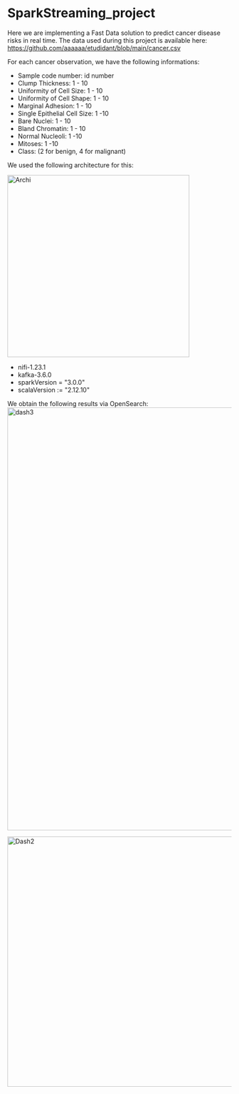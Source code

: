 # SparkStreaming_project
Here we are implementing a Fast Data solution to predict cancer disease risks in real time.
The data used during this project is available here: https://github.com/aaaaaa/etudidant/blob/main/cancer.csv

For each cancer observation, we have the following informations:
* Sample code number: id number
* Clump Thickness: 1 - 10
* Uniformity of Cell Size: 1 - 10
* Uniformity of Cell Shape: 1 - 10
* Marginal Adhesion: 1 - 10
* Single Epithelial Cell Size: 1 -10
* Bare Nuclei: 1 - 10
* Bland Chromatin: 1 - 10
* Normal Nucleoli: 1 -10
* Mitoses: 1 -10
* Class: (2 for benign, 4 for malignant)
  



We used the following architecture for this:

<img width="409" alt="Archi" src="https://github.com/Fatoumata964/SparkStreaming_project/assets/60388963/f5683efe-e8bb-4782-8e4e-bb3909742fcc">


* nifi-1.23.1
* kafka-3.6.0
* sparkVersion = "3.0.0"
* scalaVersion := "2.12.10"


We obtain the following results via OpenSearch:
<img width="950" alt="dash3" src="https://github.com/Fatoumata964/SparkStreaming_project/assets/60388963/dabe868b-7c8c-4c40-95eb-59248ecf1314">

<img width="562" alt="Dash2" src="https://github.com/Fatoumata964/SparkStreaming_project/assets/60388963/0e5bb1ea-2b35-44a5-9b3d-29d7e5375c27">

